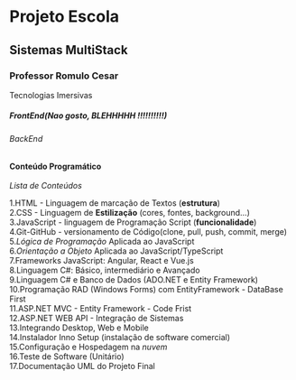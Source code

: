 <style>
        background-color: crimson;
    </style>
<h1> Projeto Escola </h1>
  <h2> Sistemas MultiStack </h2>
    <h3> Professor Romulo Cesar </h3
      <h4> Tecnologias Imersivas </h4>
        <h5> FrontEnd(Nao gosto, BLEHHHHH !!!!!!!!!!) </h5>
          <h6> BackEnd </h6>
          
**Conteúdo Programático**<br>      
*Lista de Conteúdos*

1.HTML - Linguagem de marcação de Textos (**estrutura**)<br>
2.CSS - Linguagem de **Estilização** (cores, fontes, background...)<br>
3.JavaScript - linguagem de Programação Script (**funcionalidade**)<br>
4.Git-GitHub - versionamento de Código(clone, pull, push, commit, merge)<br>
5.*Lógica de Programação* Aplicada ao JavaScript<br>
6.*Orientação a Objeto* Aplicada ao JavaScript/TypeScript<br>
7.Frameworks JavaScript: Angular, React e Vue.js<br>
8.Linguagem C#: Básico, intermediário e Avançado<br>
9.Linguagem C# e Banco de Dados (ADO.NET e Entity Framework)<br>
10.Programação RAD (Windows Forms) com EntityFramework - DataBase First<br>
11.ASP.NET MVC - Entity Framework - Code Frist<br>
12.ASP.NET WEB API - Integração de Sistemas<br>
13.Integrando Desktop, Web e Mobile<br>
14.Instalador Inno Setup (instalação de software comercial)<br>
15.Configuração e Hospedagem na *nuvem*<br>
16.Teste de Software (Unitário)<br>
17.Documentação UML do Projeto Final<br>
